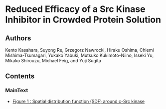 # Reduced Efficacy of a Src Kinase Inhibitor in Crowded Protein Solution

## Authors

Kento Kasahara, Suyong Re, Grzegorz Nawrocki, Hiraku Oshima, Chiemi Mishima-Tsumagari, Yukako Yabuki, Mutsuko Kukimoto-Niino, Isseki Yu, Mikako Shirouzu, Michael Feig, and Yuji Sugita

## Contents

### MainText

* [Figure 1 : Spatial distribution function (SDF) around c-Src kinase](./MainText/figure01)
